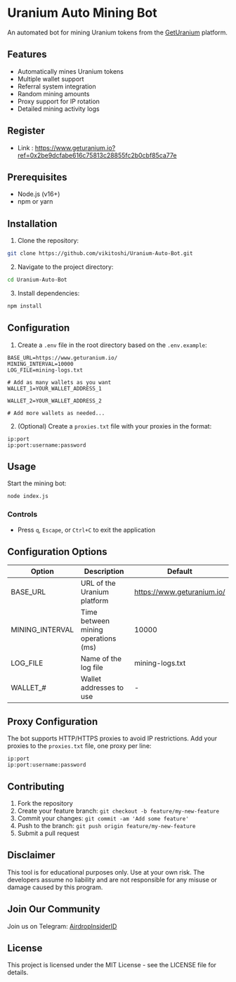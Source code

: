 # Uranium Auto Mining Bot

An automated bot for mining Uranium tokens from the [GetUranium](https://www.geturanium.io/) platform.

## Features

- Automatically mines Uranium tokens
- Multiple wallet support
- Referral system integration
- Random mining amounts
- Proxy support for IP rotation
- Detailed mining activity logs

## Register

- Link : https://www.geturanium.io?ref=0x2be9dcfabe616c75813c28855fc2b0cbf85ca77e

## Prerequisites

- Node.js (v16+)
- npm or yarn

## Installation

1. Clone the repository:
```bash
git clone https://github.com/vikitoshi/Uranium-Auto-Bot.git
```

2. Navigate to the project directory:
```bash
cd Uranium-Auto-Bot
```

3. Install dependencies:
```bash
npm install
```

## Configuration

1. Create a `.env` file in the root directory based on the `.env.example`:
```
BASE_URL=https://www.geturanium.io/
MINING_INTERVAL=10000
LOG_FILE=mining-logs.txt

# Add as many wallets as you want
WALLET_1=YOUR_WALLET_ADDRESS_1

WALLET_2=YOUR_WALLET_ADDRESS_2

# Add more wallets as needed...
```

2. (Optional) Create a `proxies.txt` file with your proxies in the format:
```
ip:port
ip:port:username:password
```

## Usage

Start the mining bot:
```bash
node index.js
```

### Controls
- Press `q`, `Escape`, or `Ctrl+C` to exit the application

## Configuration Options

| Option | Description | Default |
|--------|-------------|---------|
| BASE_URL | URL of the Uranium platform | https://www.geturanium.io/ |
| MINING_INTERVAL | Time between mining operations (ms) | 10000 |
| LOG_FILE | Name of the log file | mining-logs.txt |
| WALLET_# | Wallet addresses to use | - |

## Proxy Configuration

The bot supports HTTP/HTTPS proxies to avoid IP restrictions. Add your proxies to the `proxies.txt` file, one proxy per line:

```
ip:port
ip:port:username:password
```

## Contributing

1. Fork the repository
2. Create your feature branch: `git checkout -b feature/my-new-feature`
3. Commit your changes: `git commit -am 'Add some feature'`
4. Push to the branch: `git push origin feature/my-new-feature`
5. Submit a pull request

## Disclaimer

This tool is for educational purposes only. Use at your own risk. The developers assume no liability and are not responsible for any misuse or damage caused by this program.

## Join Our Community

Join us on Telegram: [AirdropInsiderID](https://t.me/AirdropInsiderID)

## License

This project is licensed under the MIT License - see the LICENSE file for details.
